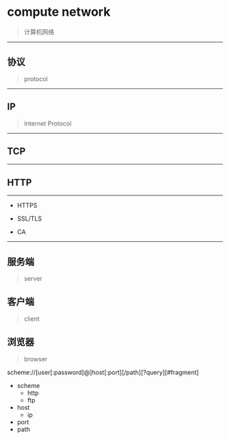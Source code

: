 # compute network
> 计算机网络

---
## 协议
> protocol



---
## IP
> Internet Protocol

---
## TCP


---
## HTTP



---
- HTTPS


- SSL/TLS


- CA
---


## 服务端
>  server
## 客户端
> client


## 浏览器
> browser


scheme://[user[:password]@]host[:port][/path][?query][#fragment]

- scheme
    - http
    - ftp
- host
    - ip
- port
- path

